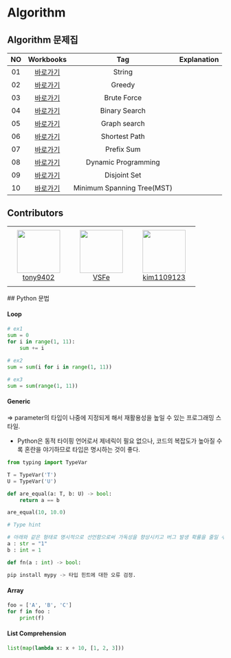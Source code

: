 # Algorithm 

## Algorithm 문제집
|<center>NO|<center>Workbooks|<center>Tag|<center>Explanation|
|:---:|:---:|:---:|:---:|
|01|[<center>바로가기](https://www.acmicpc.net/problem/2606)|String||
|02|[<center>바로가기](https://www.acmicpc.net/problem/2606)|Greedy||
|03|[<center>바로가기](https://programmers.co.kr/learn/courses/30/lessons/43162)|Brute Force||
|04|[<center>바로가기](https://github.com/yuchan509/Algorithm/tree/main/Binary%20Search)|Binary Search||
|05|[<center>바로가기](https://www.acmicpc.net/problem/2606)|Graph search||
|06|[<center>바로가기](https://www.acmicpc.net/problem/2606)|Shortest Path||
|07|[<center>바로가기](https://www.acmicpc.net/problem/2606)|Prefix Sum||
|08|[<center>바로가기](https://www.acmicpc.net/problem/2606)|Dynamic Programming||
|09|[<center>바로가기](https://www.acmicpc.net/problem/2606)|Disjoint Set||
|10|[<center>바로가기](https://www.acmicpc.net/problem/2606)|Minimum Spanning Tree(MST)||


## Contributors


<table>
    <tr height="140px">
        <td align="center" width="130px">
            <a href="https://github.com/Kimsunghyunny"><img height="100px" width="100px" src="https://avatars.githubusercontent.com/u/22141977?v=4"/></a>
            <br />
            <a href="https://github.com/tony9402">tony9402</a>
        </td>
        <td align="center" width="130px">
            <a href="https://github.com/henn36"><img height="100px" width="100px" src="https://avatars.githubusercontent.com/u/50240552?v=4"/></a>
            <br />
            <a href="https://github.com/henn36">VSFe</a>
        </td>
        <td align="center" width="130px">
            <a href="https://github.com/gihye0395"><img height="100px" width="100px" src="https://avatars.githubusercontent.com/u/38374463?v=4"/></a>
            <br />
            <a href="https://github.com/gihye0395">kim1109123</a>
        </td>
    </tr>
</table>
## Python 문법

#### Loop
```python
# ex1
sum = 0 
for i in range(1, 11):
    sum += i
    
# ex2
sum = sum(i for i in range(1, 11))

# ex3
sum = sum(range(1, 11))    
```

#### Generic
=> parameter의 타입이 나중에 지정되게 해서 재활용성을 높일 수 있는 프로그래밍 스타일.
* Python은 동적 타이핑 언어로서 제네릭이 필요 없으나, 코드의 복잡도가 높아질 수록 혼란을 야기하므로 타입은 명시하는 것이 좋다.

```python
from typing import TypeVar

T = TypeVar('T')
U = TypeVar('U')

def are_equal(a: T, b: U) -> bool:
    return a == b

are_equal(10, 10.0)

# Type hint

# 아래와 같은 형태로 명시적으로 선언함으로써 가독성을 향상시키고 버그 발생 확률을 줄일 수 있다. 단, version 3.5부터 사용이 가능.
a : str = "1"
b : int = 1

def fn(a : int) -> bool:

pip install mypy -> 타입 힌트에 대한 오류 검정.
```

#### Array
```python
foo = ['A', 'B', 'C']
for f in foo :
    print(f)
```


#### List Comprehension
```python
list(map(lambda x: x + 10, [1, 2, 3]))


```



